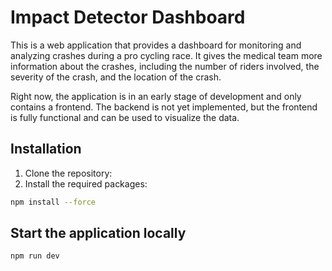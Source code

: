 # Impact Detector Dashboard

This is a web application that provides a dashboard for monitoring and analyzing crashes during a pro cycling race. It gives the medical team more information about the crashes, including the number of riders involved, the severity of the crash, and the location of the crash.

Right now, the application is in an early stage of development and only contains a frontend. The backend is not yet implemented, but the frontend is fully functional and can be used to visualize the data.

## Installation

1. Clone the repository:
2. Install the required packages:

```bash
npm install --force
```

## Start the application locally

```bash
npm run dev
```
